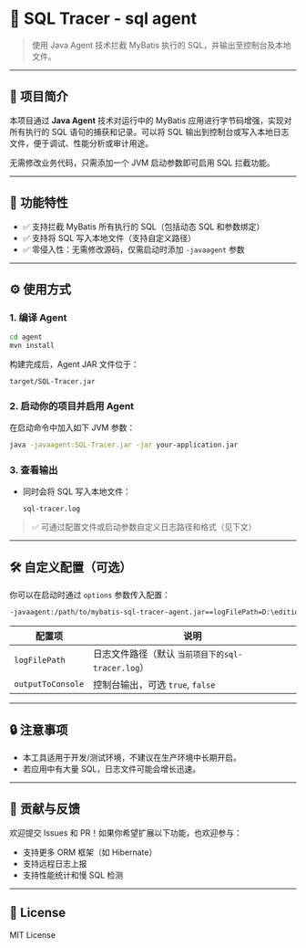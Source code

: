 # 🧪 SQL Tracer - sql agent

> 使用 Java Agent 技术拦截 MyBatis 执行的 SQL，并输出至控制台及本地文件。

---

## 📌 项目简介

本项目通过 **Java Agent** 技术对运行中的 MyBatis 应用进行字节码增强，实现对所有执行的 SQL 语句的捕获和记录。可以将 SQL 输出到控制台或写入本地日志文件，便于调试、性能分析或审计用途。

无需修改业务代码，只需添加一个 JVM 启动参数即可启用 SQL 拦截功能。

---

## 🚀 功能特性

- ✅ 支持拦截 MyBatis 所有执行的 SQL（包括动态 SQL 和参数绑定）
- ✅ 支持将 SQL 写入本地文件（支持自定义路径）
- ✅ 零侵入性：无需修改源码，仅需启动时添加 `-javaagent` 参数

---

## ⚙️ 使用方式

### 1. 编译 Agent

```bash
cd agent
mvn install
```

构建完成后，Agent JAR 文件位于：

```
target/SQL-Tracer.jar
```

### 2. 启动你的项目并启用 Agent

在启动命令中加入如下 JVM 参数：

```bash
java -javaagent:SQL-Tracer.jar -jar your-application.jar
```

### 3. 查看输出

- 同时会将 SQL 写入本地文件：
  ```
  sql-tracer.log
  ```

> ✅ 可通过配置文件或启动参数自定义日志路径和格式（见下文）

---

## 🛠️ 自定义配置（可选）

你可以在启动时通过 `options` 参数传入配置：

```bash
-javaagent:/path/to/mybatis-sql-tracer-agent.jar==logFilePath=D:\edition\cloud\12.log,outputToConsole=true
```

| 配置项 | 说明 |
|--------|------|
| `logFilePath` | 日志文件路径（默认 `当前项目下的sql-tracer.log`） |
| `outputToConsole` | 控制台输出，可选 `true`, `false` |

---

## 🔒 注意事项

- 本工具适用于开发/测试环境，不建议在生产环境中长期开启。
- 若应用中有大量 SQL，日志文件可能会增长迅速。

---

## 🤝 贡献与反馈

欢迎提交 Issues 和 PR！如果你希望扩展以下功能，也欢迎参与：

- 支持更多 ORM 框架（如 Hibernate）
- 支持远程日志上报
- 支持性能统计和慢 SQL 检测

---

## 📄 License

MIT License

